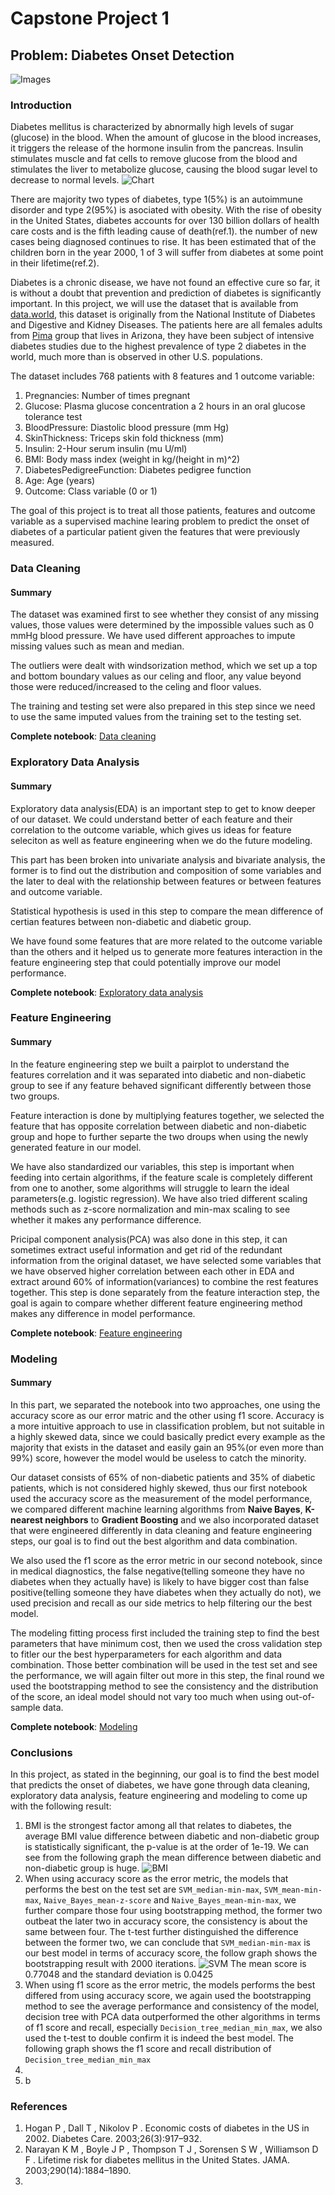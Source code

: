 # Capstone Project 1

## Problem: Diabetes Onset Detection
![Images](https://raw.githubusercontent.com/george1577/Thinkful_Data_Science/master/Capstone%20project/Capstone%20project%201/Images/Diabetes-Care-Devices-Market.png)

### Introduction
Diabetes mellitus is characterized by abnormally high levels of sugar (glucose) in the blood. When the amount of glucose in the blood increases, it triggers the release of the hormone insulin from the pancreas. Insulin stimulates muscle and fat cells to remove glucose from the blood and stimulates the liver to metabolize glucose, causing the blood sugar level to decrease to normal levels.
![Chart](https://raw.githubusercontent.com/george1577/Thinkful_Data_Science/master/Capstone%20project/Capstone%20project%201/Images/Diabetes_chart.jpg)

There are majority two types of diabetes, type 1(5%) is an autoimmune disorder and type 2(95%) is asociated with obesity. With the rise of obesity in the United States, diabetes accounts for over 130 billion dollars of health care costs and is the fifth leading cause of death(ref.1). the number of new cases being diagnosed continues to rise. It has been estimated that of the children born in the year 2000, 1 of 3 will suffer from diabetes at some point in their lifetime(ref.2).

Diabetes is a chronic disease, we have not found an effective cure so far, it is without a doubt that prevention and prediction of diabetes is significantly important. In this project, we will use the dataset that is available from [data.world](https://data.world/data-society/pima-indians-diabetes-database), this dataset is originally from the National Institute of Diabetes and Digestive and Kidney Diseases. The patients here are all females adults from [Pima](https://en.wikipedia.org/wiki/Pima_people) group that lives in Arizona, they have been subject of intensive diabetes studies due to the highest prevalence of type 2 diabetes in the world, much more than is observed in other U.S. populations.

The dataset includes 768 patients with 8 features and 1 outcome variable:

1. Pregnancies: Number of times pregnant
2. Glucose: Plasma glucose concentration a 2 hours in an oral glucose tolerance test
3. BloodPressure: Diastolic blood pressure (mm Hg)
4. SkinThickness: Triceps skin fold thickness (mm)
5. Insulin: 2-Hour serum insulin (mu U/ml)
6. BMI: Body mass index (weight in kg/(height in m)^2)
7. DiabetesPedigreeFunction: Diabetes pedigree function
8. Age: Age (years)
9. Outcome: Class variable (0 or 1)

The goal of this project is to treat all those patients, features and outcome variable as a supervised machine learing problem to predict the onset of diabetes of a particular patient given the features that were previously measured.

### Data Cleaning

#### Summary
The dataset was examined first to see whether they consist of any missing values, those values were determined by the impossible values such as 0 mmHg blood pressure. We have used different approaches to impute missing values such as mean and median.

The outliers were dealt with windsorization method, which we set up a top and bottom boundary values as our celing and floor, any value beyond those were reduced/increased to the celing and floor values.

The training and testing set were also prepared in this step since we need to use the same imputed values from the training set to the testing set.

**Complete notebook**: [Data cleaning](https://github.com/george1577/Thinkful_Data_Science/blob/master/Capstone%20project/Capstone%20project%201/Data%20Cleaning/Data_cleaning.ipynb)

### Exploratory Data Analysis

#### Summary
Exploratory data analysis(EDA) is an important step to get to know deeper of our dataset. We could understand better of each feature and their correlation to the outcome variable, which gives us ideas for feature seleciton as well as feature engineering when we do the future modeling.

This part has been broken into univariate analysis and bivariate analysis, the former is to find out the distribution and composition of some variables and the later to deal with the relationship between features or between features and outcome variable.

Statistical hypothesis is used in this step to compare the mean difference of certian features between non-diabetic and diabetic group.

We have found some features that are more related to the outcome variable than the others and it helped us to generate more features interaction in the feature engineering step that could potentially improve our model performance.

**Complete notebook**: [Exploratory data analysis](https://github.com/george1577/Thinkful_Data_Science/blob/master/Capstone%20project/Capstone%20project%201/Exploratory%20Data%20Analysis/Exploratory_Data_Analysis.ipynb)

### Feature Engineering

#### Summary
In the feature engineering step we built a pairplot to understand the features correlation and it was separated into diabetic and non-diabetic group to see if any feature behaved significant differently between those two groups. 

Feature interaction is done by multiplying features together, we selected the feature that has opposite correlation between diabetic and non-diabetic group and hope to further separte the two droups when using the newly generated feature in our model.

We have also standardized our variables, this step is important when feeding into certain algorithms, if the feature scale is completely different from one to another, some algorithms will struggle to learn the ideal parameters(e.g. logistic regression). We have also tried different scaling methods such as z-score normalization and min-max scaling to see whether it makes any performance difference.

Pricipal component analysis(PCA) was also done in this step, it can sometimes extract useful information and get rid of the redundant information from the original dataset, we have selected some variables that we have observed higher correlation between each other in EDA and extract around 60% of information(variances) to combine the rest features together. This step is done separately from the feature interaction step, the goal is again to compare whether different feature engineering method makes any difference in model performance.

**Complete notebook**: [Feature engineering](http://localhost:8888/notebooks/Desktop/Thinkful/projects/Capstone%201/Feature%20Engineering/Feature%20Engineering.ipynb)

### Modeling
#### Summary

In this part, we separated the notebook into two approaches, one using the accuracy score as our error matric and the other using f1 score. Accuracy is a more intuitive approach to use in classification problem, but not suitable in a highly skewed data, since we could basically predict every example as the majority that exists in the dataset and easily gain an 95%(or even more than 99%) score, however the model would be useless to catch the minority.

Our dataset consists of 65% of non-diabetic patients and 35% of diabetic patients, which is not considered highly skewed, thus our first notebook used the accuracy score as the measurement of the model performance, we compared different machine learning algorithms from **Naive Bayes**, **K-nearest neighbors** to **Gradient Boosting** and we also incorporated dataset that were engineered differently in data cleaning and feature engineering steps, our goal is to find out the best algorithm and data combination.

We also used the f1 score as the error metric in our second notebook, since in medical diagnostics, the false negative(telling someone they have no diabetes when they actually have) is likely to have bigger cost than false positive(telling someone they have diabetes when they actually do not), we used precision and recall as our side metrics to help filtering our the best model.

The modeling fitting process first included the training step to find the best parameters that have minimum cost, then we used the cross validation step to fitler our the best hyperparameters for each algorithm and data combination. Those better combination will be used in the test set and see the performance, we will again filter out more in this step, the final round we used the bootstrapping method to see the consistency and the distribution of the score, an ideal model should not vary too much when using out-of-sample data.

**Complete notebook**: [Modeling](https://github.com/george1577/Thinkful_Data_Science/tree/master/Capstone%20project/Capstone%20project%201/Modeling)

### Conclusions

In this project, as stated in the beginning, our goal is to find the best model that predicts the onset of diabetes, we have gone through data cleaning, exploratory data analysis, feature engineering and modeling to come up with the following result:

1. BMI is the strongest factor among all that relates to diabetes, the average BMI value difference between diabetic and non-diabetic group is statistically significant, the p-value is at the order of 1e-19. We can see from the following graph the mean difference between diabetic and non-diabetic group is huge.
![BMI](https://raw.githubusercontent.com/george1577/Thinkful_Data_Science/master/Capstone%20project/Capstone%20project%201/Images/BMI.png)
2. When using accuracy score as the error metric, the models that performs the best on the test set are `SVM_median-min-max`, `SVM_mean-min-max`, `Naive_Bayes_mean-z-score` and `Naive_Bayes_mean-min-max`, we further compare those four using bootstrapping method, the former two outbeat the later two in accuracy score, the consistency is about the same between four. The t-test further distinguished the difference between the former two, we can conclude that `SVM_median-min-max` is our best model in terms of accuracy score, the follow graph shows the bootstrapping result with 2000 iterations.
![SVM](https://raw.githubusercontent.com/george1577/Thinkful_Data_Science/master/Capstone%20project/Capstone%20project%201/Images/SVMmedian-min-max.png)
The mean score is 0.77048 and the standard deviation is 0.0425
3. When using f1 score as the error metric, the models performs the best differed from using accuracy score, we again used the bootstrapping method to see the average performance and consistency of the model, decision tree with PCA data outperformed the other algorithms in terms of f1 score and recall, especially `Decision_tree_median_min_max`, we also used the t-test to double confirm it is indeed the best model. The following graph shows the f1 score and recall distribution of `Decision_tree_median_min_max`
4. 
4. b 


  

 
 





### References
1. Hogan P , Dall T , Nikolov P . Economic costs of diabetes in the US in 2002. Diabetes Care. 2003;26(3):917–932.
2. Narayan K M , Boyle J P , Thompson T J , Sorensen S W , Williamson D F . Lifetime risk for diabetes mellitus in the United States. JAMA. 2003;290(14):1884–1890.
3. 





